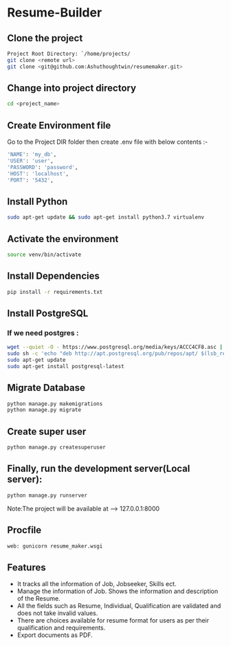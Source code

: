 #   Resume-Builder

## Clone the project

```bash
Project Root Directory: `/home/projects/
git clone <remote url>
git clone <git@github.com:Ashuthoughtwin/resumemaker.git>
```
##  Change into project directory

```bash
cd <project_name>
```
##  Create Environment file
Go to the Project DIR folder then create .env file with below contents :-

```bash
'NAME': 'my_db',
'USER': 'user',
'PASSWORD': 'password',
'HOST': 'localhost',
'PORT': '5432',
```
##  Install Python

```bash
sudo apt-get update && sudo apt-get install python3.7 virtualenv
```
## Activate the environment
```bash
source venv/bin/activate
```
##  Install Dependencies

```bash
pip install -r requirements.txt
```

## Install PostgreSQL
###  If we need postgres :

```bash
wget --quiet -O - https://www.postgresql.org/media/keys/ACCC4CF8.asc | sudo apt-key add -
sudo sh -c 'echo "deb http://apt.postgresql.org/pub/repos/apt/ $(lsb_release -sc)-pgdg main" > /etc/apt/sources.list.d/PostgreSQL.list'
sudo apt-get update
sudo apt-get install postgresql-latest
```
##  Migrate Database

```bash
python manage.py makemigrations
python manage.py migrate
```
## Create super user

```bash
python manage.py createsuperuser
```

##  Finally, run the development server(Local server):

```bash
python manage.py runserver
```
Note:The project will be available at --> 127.0.0.1:8000

## Procfile
```bash
web: gunicorn resume_maker.wsgi
```
## Features

- It tracks all the information of Job, Jobseeker, Skills ect.
- Manage the information of Job. Shows the information and description of the Resume.
- All the fields such as Resume, Individual, Qualification are validated and does not   take invalid values.
- There are choices available for resume format for users as per their qualification   and requirements.
- Export documents as PDF.

